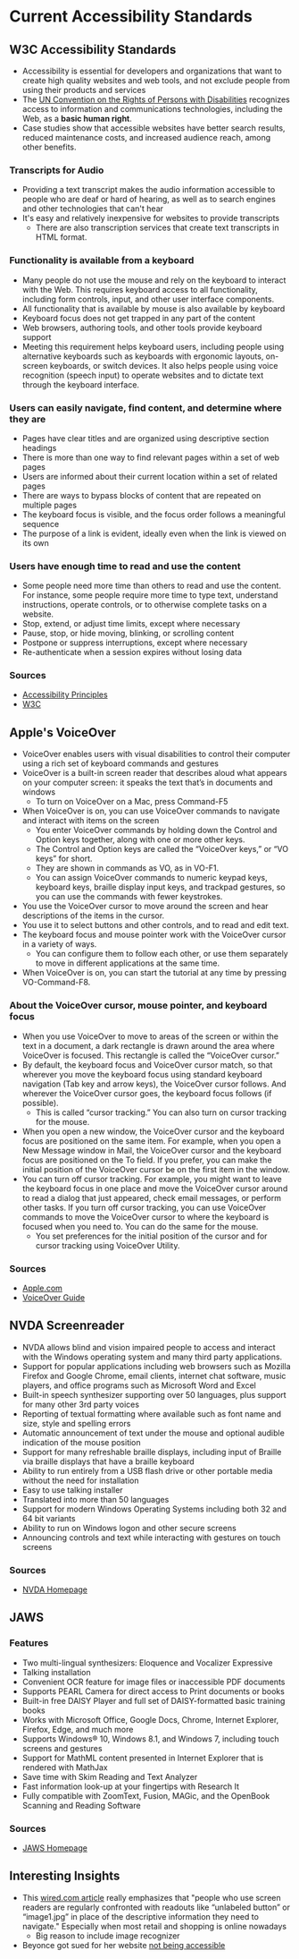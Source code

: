 # Current Accessibility Standards

## W3C Accessibility Standards
- Accessibility is essential for developers and organizations that want to create high quality websites and web tools, and not exclude people from using their products and services
- The [UN Convention on the Rights of Persons with Disabilities](https://www.un.org/development/desa/disabilities/convention-on-the-rights-of-persons-with-disabilities/article-9-accessibility.html) recognizes access to information and communications technologies, including the Web, as a **basic human right**.
- Case studies show that accessible websites have better search results, reduced maintenance costs, and increased audience reach, among other benefits.

### Transcripts for Audio
- Providing a text transcript makes the audio information accessible to people who are deaf or hard of hearing, as well as to search engines and other technologies that can't hear
- It's easy and relatively inexpensive for websites to provide transcripts
  - There are also transcription services that create text transcripts in HTML format.

### Functionality is available from a keyboard
- Many people do not use the mouse and rely on the keyboard to interact with the Web. This requires keyboard access to all functionality, including form controls, input, and other user interface components.
- All functionality that is available by mouse is also available by keyboard
- Keyboard focus does not get trapped in any part of the content
- Web browsers, authoring tools, and other tools provide keyboard support
- Meeting this requirement helps keyboard users, including people using alternative keyboards such as keyboards with ergonomic layouts, on-screen keyboards, or switch devices. It also helps people using voice recognition (speech input) to operate websites and to dictate text through the keyboard interface.

### Users can easily navigate, find content, and determine where they are
- Pages have clear titles and are organized using descriptive section headings
- There is more than one way to find relevant pages within a set of web pages
- Users are informed about their current location within a set of related pages
- There are ways to bypass blocks of content that are repeated on multiple pages
- The keyboard focus is visible, and the focus order follows a meaningful sequence
- The purpose of a link is evident, ideally even when the link is viewed on its own

### Users have enough time to read and use the content
- Some people need more time than others to read and use the content. For instance, some people require more time to type text, understand instructions, operate controls, or to otherwise complete tasks on a website.
- Stop, extend, or adjust time limits, except where necessary
- Pause, stop, or hide moving, blinking, or scrolling content
- Postpone or suppress interruptions, except where necessary
- Re-authenticate when a session expires without losing data

### Sources
- [Accessibility Principles](https://www.w3.org/WAI/fundamentals/accessibility-principles/)
- [W3C](https://www.w3.org/standards/webdesign/accessibility.html)

## Apple's VoiceOver
- VoiceOver enables users with visual disabilities to control their computer using a rich set of keyboard commands and gestures
- VoiceOver is a built-in screen reader that describes aloud what appears on your computer screen: it speaks the text that’s in documents and windows
  - To turn on VoiceOver on a Mac, press Command-F5
- When VoiceOver is on, you can use VoiceOver commands to navigate and interact with items on the screen
  - You enter VoiceOver commands by holding down the Control and Option keys together, along with one or more other keys. 
  - The Control and Option keys are called the “VoiceOver keys,” or “VO keys” for short. 
  - They are shown in commands as VO, as in VO-F1. 
  - You can assign VoiceOver commands to numeric keypad keys, keyboard keys, braille display input keys, and trackpad gestures, so you can use the commands with fewer keystrokes.
- You use the VoiceOver cursor to move around the screen and hear descriptions of the items in the cursor. 
- You use it to select buttons and other controls, and to read and edit text. 
- The keyboard focus and mouse pointer work with the VoiceOver cursor in a variety of ways. 
  - You can configure them to follow each other, or use them separately to move in different applications at the same time.
- When VoiceOver is on, you can start the tutorial at any time by pressing VO-Command-F8.
### About the VoiceOver cursor, mouse pointer, and keyboard focus
- When you use VoiceOver to move to areas of the screen or within the text in a document, a dark rectangle is drawn around the area where VoiceOver is focused. This rectangle is called the “VoiceOver cursor.”
- By default, the keyboard focus and VoiceOver cursor match, so that wherever you move the keyboard focus using standard keyboard navigation (Tab key and arrow keys), the VoiceOver cursor follows. And wherever the VoiceOver cursor goes, the keyboard focus follows (if possible). 
  - This is called “cursor tracking.” You can also turn on cursor tracking for the mouse.
- When you open a new window, the VoiceOver cursor and the keyboard focus are positioned on the same item. For example, when you open a New Message window in Mail, the VoiceOver cursor and the keyboard focus are positioned on the To field. If you prefer, you can make the initial position of the VoiceOver cursor be on the first item in the window.
- You can turn off cursor tracking. For example, you might want to leave the keyboard focus in one place and move the VoiceOver cursor around to read a dialog that just appeared, check email messages, or perform other tasks. If you turn off cursor tracking, you can use VoiceOver commands to move the VoiceOver cursor to where the keyboard is focused when you need to. You can do the same for the mouse.
  - You set preferences for the initial position of the cursor and for cursor tracking using VoiceOver Utility.

### Sources
- [Apple.com](https://www.apple.com/accessibility/vision/)
- [VoiceOver Guide](https://www.apple.com/voiceover/info/guide/_1121.html)

## NVDA Screenreader
- NVDA allows blind and vision impaired people to access and interact with the Windows operating system and many third party applications.
- Support for popular applications including web browsers such as Mozilla Firefox and Google Chrome, email clients, internet chat software, music players, and office programs such as Microsoft Word and Excel
- Built-in speech synthesizer supporting over 50 languages, plus support for many other 3rd party voices
- Reporting of textual formatting where available such as font name and size, style and spelling errors
- Automatic announcement of text under the mouse and optional audible indication of the mouse position
- Support for many refreshable braille displays, including input of Braille via braille displays that have a braille keyboard
- Ability to run entirely from a USB flash drive or other portable media without the need for installation
- Easy to use talking installer
- Translated into more than 50 languages
- Support for modern Windows Operating Systems including both 32 and 64 bit variants
- Ability to run on Windows logon and other secure screens
- Announcing controls and text while interacting with gestures on touch screens

### Sources
- [NVDA Homepage](https://www.nvaccess.org)

## JAWS
### Features
- Two multi-lingual synthesizers: Eloquence and Vocalizer Expressive
- Talking installation
- Convenient OCR feature for image files or inaccessible PDF documents
- Supports PEARL Camera for direct access to Print documents or books
- Built-in free DAISY Player and full set of DAISY-formatted basic training books
- Works with Microsoft Office, Google Docs, Chrome, Internet Explorer, Firefox, Edge, and much more
- Supports Windows® 10, Windows 8.1, and Windows 7, including touch screens and gestures
- Support for MathML content presented in Internet Explorer that is rendered with MathJax
- Save time with Skim Reading and Text Analyzer
- Fast information look-up at your fingertips with Research It
- Fully compatible with ZoomText, Fusion, MAGic, and the OpenBook Scanning and Reading Software

### Sources
- [JAWS Homepage](https://www.freedomscientific.com/products/software/jaws/)

## Interesting Insights
- This [wired.com article](https://www.wired.com/story/web-accessibility-blind-users-dominos/) really emphasizes that "people who use screen readers are regularly confronted with readouts like “unlabeled button” or “image1.jpg” in place of the descriptive information they need to navigate." Especially when most retail and shopping is online nowadays
  - Big reason to include image recognizer
- Beyonce got sued for her website [not being accessible](https://www.hollywoodreporter.com/thr-esq/beyonces-parkwood-entertainment-sued-1172909)















